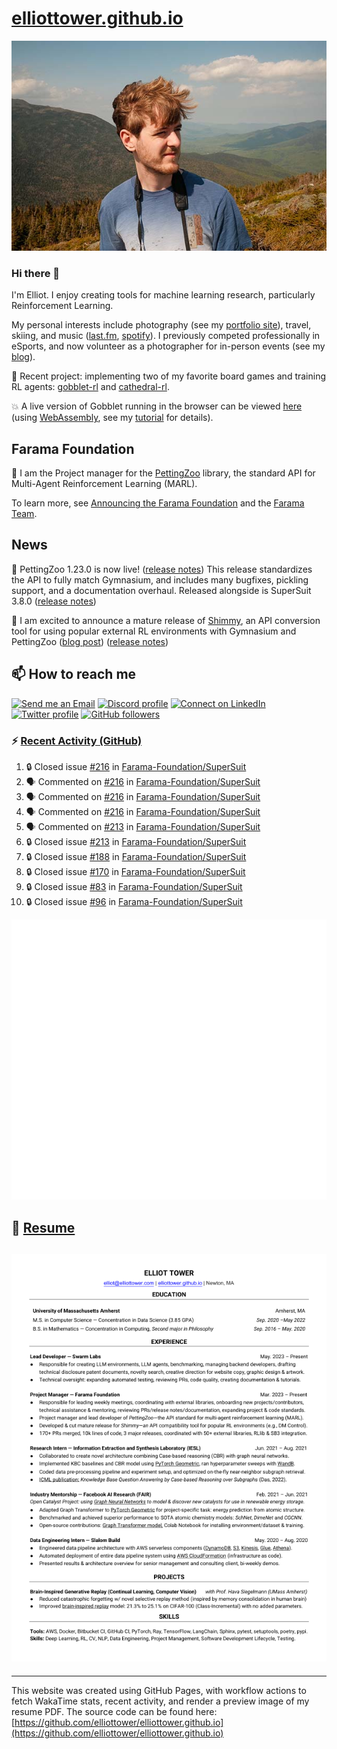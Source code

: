 # [elliottower.github.io](https://github.com/elliottower/elliottower.github.io)

[![A wild Elliot on Mt Washington](https://raw.githubusercontent.com/elliottower/elliottower.github.io/main/src/jpg/DSCF7539-600px.jpg?raw=true)](https://raw.githubusercontent.com/elliottower/elliottower.github.io/main/src/jpg/DSCF7539.jpg?raw=true)

### Hi there 👋

I'm Elliot. I enjoy creating tools for machine learning research, particularly Reinforcement Learning.

My personal interests include photography (see my [portfolio site](https://www.elliottower.com/)), travel, skiing, and music ([last.fm](https://www.last.fm/user/ajsdlfkwer), [spotify](https://open.spotify.com/user/12132818380)). I previously competed professionally in eSports, and now volunteer as a photographer for in-person events (see my [blog](https://www.elliottower.com/stories/?category=events)).

🤖 Recent project: implementing two of my favorite board games and training RL agents: [gobblet-rl](https://github.com/elliottower/gobblet-rl) and [cathedral-rl](https://github.com/elliottower/cathedral-rl). 

💥 A live version of Gobblet running in the browser can be viewed [here](https://elliottower.github.io/gobblet-rl/) (using [WebAssembly](https://webassembly.org/), see my [tutorial](https://github.com/elliottower/gobblet-rl/blob/main/tutorials/WebAssembly/web_assembly.md) for details).

## Farama Foundation

🚀 I am the Project manager for the [PettingZoo](https://github.com/Farama-Foundation/PettingZoo) library, the standard API for Multi-Agent Reinforcement Learning (MARL). 

To learn more, see [Announcing the Farama Foundation](https://farama.org/Announcing-The-Farama-Foundation) and the [Farama Team](https://farama.org/team).

## News

🎉 PettingZoo 1.23.0 is now live! ([release notes](https://github.com/Farama-Foundation/PettingZoo/releases/tag/1.23.0)) This release standardizes the API to fully match Gymnasium, and includes many bugfixes, pickling support, and a documentation overhaul. Released alongside is SuperSuit 3.8.0 ([release notes](https://github.com/Farama-Foundation/SuperSuit/releases/tag/3.8.0)) 

<!-- ![GitHub Release Date](https://img.shields.io/github/release-date/Farama-Foundation/PettingZoo) -->

🎉 I am excited to announce a mature release of [Shimmy](https://github.com/Farama-Foundation/Shimmy), an API conversion tool for using popular external RL environments with Gymnasium and PettingZoo ([blog post](https://farama.org/Announcing-Shimmy)) ([release notes](https://github.com/Farama-Foundation/Shimmy/releases/tag/v1.0.0)) 

## 📫 How to reach me

 [![Send me an Email](https://img.shields.io/badge/email-elliot%40elliottower.com-blue)](mailto:elliot@elliottower.com)
 [![Discord profile](https://img.shields.io/badge/Discord-7289DA?style=flat&logo=discord&logoColor=white)](https://discord.com/users/83091537923145728)
 [![Connect on LinkedIn](https://img.shields.io/badge/--linkedin?label=LinkedIn&logo=LinkedIn&style=social)](https://www.linkedin.com/in/elliot-tower)
 [![Twitter profile](https://img.shields.io/twitter/follow/elliottower?style=social)](https://twitter.com/ElliotTower/)
 [![GitHub followers](https://img.shields.io/github/followers/elliottower?style=social)](https://github.com/elliottower/)

### ⚡ [Recent Activity (GitHub)](https://github.com/elliottower)

<!--START_SECTION:activity-->
1. 🔒 Closed issue [#216](https://github.com/Farama-Foundation/SuperSuit/issues/216) in [Farama-Foundation/SuperSuit](https://github.com/Farama-Foundation/SuperSuit)
2. 🗣 Commented on [#216](https://github.com/Farama-Foundation/SuperSuit/issues/216#issuecomment-1643412007) in [Farama-Foundation/SuperSuit](https://github.com/Farama-Foundation/SuperSuit)
3. 🗣 Commented on [#216](https://github.com/Farama-Foundation/SuperSuit/issues/216#issuecomment-1643403517) in [Farama-Foundation/SuperSuit](https://github.com/Farama-Foundation/SuperSuit)
4. 🗣 Commented on [#216](https://github.com/Farama-Foundation/SuperSuit/issues/216#issuecomment-1643399345) in [Farama-Foundation/SuperSuit](https://github.com/Farama-Foundation/SuperSuit)
5. 🗣 Commented on [#213](https://github.com/Farama-Foundation/SuperSuit/issues/213#issuecomment-1643360967) in [Farama-Foundation/SuperSuit](https://github.com/Farama-Foundation/SuperSuit)
6. 🔒 Closed issue [#213](https://github.com/Farama-Foundation/SuperSuit/issues/213) in [Farama-Foundation/SuperSuit](https://github.com/Farama-Foundation/SuperSuit)
7. 🔒 Closed issue [#188](https://github.com/Farama-Foundation/SuperSuit/issues/188) in [Farama-Foundation/SuperSuit](https://github.com/Farama-Foundation/SuperSuit)
8. 🔒 Closed issue [#170](https://github.com/Farama-Foundation/SuperSuit/issues/170) in [Farama-Foundation/SuperSuit](https://github.com/Farama-Foundation/SuperSuit)
9. 🔒 Closed issue [#83](https://github.com/Farama-Foundation/SuperSuit/issues/83) in [Farama-Foundation/SuperSuit](https://github.com/Farama-Foundation/SuperSuit)
10. 🔒 Closed issue [#96](https://github.com/Farama-Foundation/SuperSuit/issues/96) in [Farama-Foundation/SuperSuit](https://github.com/Farama-Foundation/SuperSuit)
<!--END_SECTION:activity-->


<picture>
  <a href="https://metrics.lecoq.io/insights?user=elliottower">
   <img src="/github-metrics.svg" alt="Metrics">
  </a>
</picture>

## 📄 [Resume](https://elliottower.github.io/src/pdf/resume.pdf)

<!-- PDF-TO-MARKDOWN:START -->
![Page 1](src/png/page1.png "Page 1")
---
<!-- PDF-TO-MARKDOWN:END -->

----

This website was created using GitHub Pages, with workflow actions to fetch WakaTime stats, recent activity, and render a preview image of my resume PDF. The source code can be found here: [https://github.com/elliottower/elliottower.github.io](https://github.com/elliottower/elliottower.github.io)
